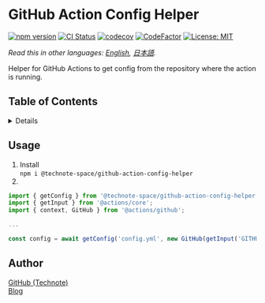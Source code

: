 # GitHub Action Config Helper

[![npm version](https://badge.fury.io/js/%40technote-space%2Fgithub-action-config-helper.svg)](https://badge.fury.io/js/%40technote-space%2Fgithub-action-config-helper)
[![CI Status](https://github.com/technote-space/github-action-config-helper/workflows/CI/badge.svg)](https://github.com/technote-space/github-action-config-helper/actions)
[![codecov](https://codecov.io/gh/technote-space/github-action-config-helper/branch/master/graph/badge.svg)](https://codecov.io/gh/technote-space/github-action-config-helper)
[![CodeFactor](https://www.codefactor.io/repository/github/technote-space/github-action-config-helper/badge)](https://www.codefactor.io/repository/github/technote-space/github-action-config-helper)
[![License: MIT](https://img.shields.io/badge/License-MIT-blue.svg)](https://github.com/technote-space/github-action-config-helper/blob/master/LICENSE)

*Read this in other languages: [English](README.md), [日本語](README.ja.md).*

Helper for GitHub Actions to get config from the repository where the action is running.

## Table of Contents

<!-- START doctoc generated TOC please keep comment here to allow auto update -->
<!-- DON'T EDIT THIS SECTION, INSTEAD RE-RUN doctoc TO UPDATE -->
<details>
<summary>Details</summary>

- [Usage](#usage)
- [Author](#author)

</details>
<!-- END doctoc generated TOC please keep comment here to allow auto update -->

## Usage
1. Install  
`npm i @technote-space/github-action-config-helper`
1. 
```js
import { getConfig } from '@technote-space/github-action-config-helper';
import { getInput } from '@actions/core';
import { context, GitHub } from '@actions/github';

...

const config = await getConfig('config.yml', new GitHub(getInput('GITHUB_TOKEN', {required: true})), context);
```

## Author
[GitHub (Technote)](https://github.com/technote-space)  
[Blog](https://technote.space)
